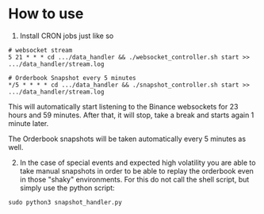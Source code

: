 # How to use



1. Install CRON jobs just like so

```
# websocket stream
5 21 * * * cd .../data_handler && ./websocket_controller.sh start >> .../data_handler/stream.log

# Orderbook Snapshot every 5 minutes
*/5 * * * * cd .../data_handler && ./snapshot_controller.sh start >> .../data_handler/stream.log
```
This will automatically start listening to the Binance websockets for 23 hours and 59 minutes. After that, it will stop, take a break and starts again 1 minute later.

The Orderbook snapshots will be taken automatically every 5 minutes as well.

2. In the case of special events and expected high volatility you are able to take manual snapshots in order to be able to replay the orderbook even in those "shaky" environments. For this do not call the shell script, but simply use the python script:
```
sudo python3 snapshot_handler.py
````


